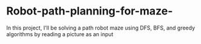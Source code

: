 # Robot-path-planning-for-maze-
In this project, I'll be solving a path robot maze using DFS, BFS, and greedy algorithms by reading a picture as an input

